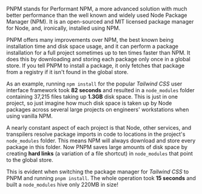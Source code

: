 PNPM stands for Performant NPM, a more advanced solution with much better performance than the well known and widely used Node Package Manager (NPM). It is an open-sourced and MIT licensed package manager for Node, and, ironically, installed using NPM.

PNPM offers many improvements over NPM, the best known being installation time and disk space usage, and it can perform a package installation for a full project sometimes up to ten times faster than NPM. It does this by downloading and storing each package only once in a global store. If you tell PNPM to install a package, it only fetches that package from a registry if it isn't found in the global store. 

As an example, running `npm install` for the popular *Tailwind CSS* user interface  framework took **82 seconds** and resulted in a `node_modules` folder containing 37,215 files taking up **1.3GB** disk space. This is just in one project, so just imagine how much disk space is taken up by Node packages across several large projects on engineers' workstations when using vanilla NPM.

A nearly constant aspect of each project is that Node, other services, and transpilers resolve package imports in code to locations in the project's `node_modules` folder. This means NPM will always download and store every package in this folder. Now PNPM saves large amounts of disk space by creating **hard links** (a variation of a file shortcut) in `node_modules` that point to the global store.

This is evident when switching the package manager for *Tailwind CSS* to PNPM and running `pnpm install`. The whole operation took **15 seconds** and built a `node_modules` hive only 220MB in size! 

